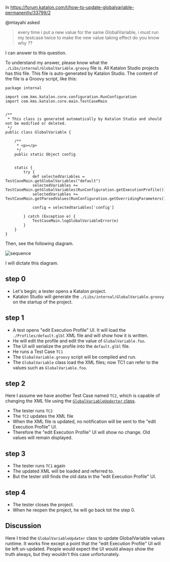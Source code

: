 In
https://forum.katalon.com/t/how-to-update-globalvariable-permanently/33799/2

@mtayahi asked

>every time i put a new value for the same GlobalVariable, i must run my testcase twice to make the new value taking effect
do you know why ??

I can answer to this question.

To understand my answer, please know what the `./Libs/internal/GlobalVariable.groovy` file is. All Katalon Studio projects has this file. This file is auto-generated by Katalon Studio. The content of the file is a Groovy script, like this:

```
package internal

import com.kms.katalon.core.configuration.RunConfiguration
import com.kms.katalon.core.main.TestCaseMain


/**
 * This class is generated automatically by Katalon Studio and should not be modified or deleted.
 */
public class GlobalVariable {

    /**
     * <p></p>
     */
    public static Object config


    static {
        try {
            def selectedVariables = TestCaseMain.getGlobalVariables("default")
			selectedVariables += TestCaseMain.getGlobalVariables(RunConfiguration.getExecutionProfile())
            selectedVariables += TestCaseMain.getParsedValues(RunConfiguration.getOverridingParameters())

            config = selectedVariables['config']

        } catch (Exception e) {
            TestCaseMain.logGlobalVariableError(e)
        }
    }
}

```

Then, see the following diagram.

![sequence](https://kazurayam.github.io/ConfiguringKatalonProjectWithJson/diagrams/out/sequence/sequence.png)

I will dictate this diagram.

## step 0

- Let's begin; a tester opens a Katalon project.
- Katalon Studio will generate the `./Libs/internal/GlobalVariable.groovy` on the startup of the project.

## step 1

- A test opens "edit Execution Profile" UI. It will load the `./Profiles/default.glbl` XML file and will show how it is written.
- He will edit the profile and edit the value of `GlobalVariable.foo`.
- The UI will serialize the profile into the `default.glbl` file.
- He runs a Test Case `TC1`
- The `GlobalVariable.groovy` script will be compiled and run.
- The `GlobalVariable` class load the XML files; now TC1 can refer to the values such as `GlobalVariable.foo`.

## step 2

Here I assume we have another Test Case named `TC2`, which is capable of changing the XML file using the [`GlobalVariableUpderter` class](https://forum.katalon.com/t/how-to-update-globalvariable-permanently/33799).

- The tester runs `TC2`
- The `TC2` updates the XML file
- When the XML file is updated, no notification will be sent to the "edit Execution Profile" UI.
- Therefore the "edit Execution Profile" UI will show no change. Old values will remain displayed.

## step 3

- The tester runs `TC1` again
- The updated XML will be loaded and referred to.
- But the tester still finds the old data in the "edit Execution Profile" UI.

## step 4

- The tester closes the project.
- When he reopen the project, he will go back tot the step 0.


## Discussion

Here I tried the `GlobalVariableUpdater` class to update GlobalVariable values runtime. It works fine except a point that the "edit Execution Profile" UI will be left un-updated. People would expect the UI would always show the truth always, but they wouldn't this case unfortunately.


